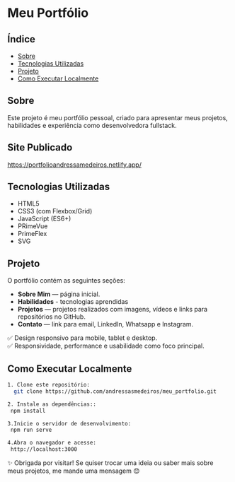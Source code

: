 # Meu Portfólio

## Índice
- [Sobre](#sobre)
- [Tecnologias Utilizadas](#tecnologias-utilizadas)
- [Projeto](#projeto)
- [Como Executar Localmente](#como-executar-localmente)

## <a id="sobre"></a>Sobre

Este projeto é meu portfólio pessoal, criado para apresentar meus projetos, habilidades e experiência como desenvolvedora fullstack.

## <a id="tecnologias-utilizadas"></a>Site Publicado
https://portfolioandressamedeiros.netlify.app/

## <a id="tecnologias-utilizadas"></a>Tecnologias Utilizadas

- HTML5  
- CSS3 (com Flexbox/Grid)  
- JavaScript (ES6+)  
- PRimeVue
- PrimeFlex
- SVG  

## <a id="projeto"></a>Projeto

O portfólio contém as seguintes seções:
 
- **Sobre Mim** — página inicial.
- **Habilidades** - tecnologias aprendidas
- **Projetos** — projetos realizados com imagens, vídeos e links para repositórios no GitHub.  
- **Contato** — link para email, LinkedIn, Whatsapp e Instagram.  

✅ Design responsivo para mobile, tablet e desktop.  
✅ Responsividade, performance e usabilidade como foco principal.

## <a id="como-executar-localmente"></a>Como Executar Localmente

 ```bash
1. Clone este repositório:  
   git clone https://github.com/andressasmedeiros/meu_portfolio.git

2. Instale as dependências::
  npm install

3.Inicie o servidor de desenvolvimento:
  npm run serve

4.Abra o navegador e acesse:
  http://localhost:3000
```

✨ Obrigada por visitar! Se quiser trocar uma ideia ou saber mais sobre meus projetos, me mande uma mensagem 😊
